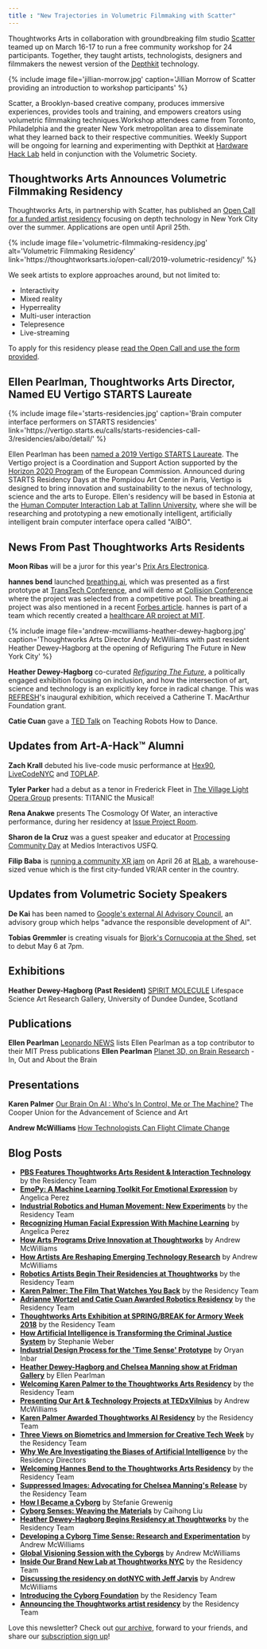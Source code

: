 ```yaml
---
title : "New Trajectories in Volumetric Filmmaking with Scatter"
---
```

Thoughtworks Arts in collaboration with groundbreaking film studio [Scatter](http://scatter.nyc) teamed up on March 16-17 to run a free community workshop for 24 participants. Together, they taught artists, technologists, designers and filmmakers the newest version of the [Depthkit](https://www.depthkit.tv/) technology.

{% include image file='jillian-morrow.jpg'
   caption='Jillian Morrow of Scatter providing an introduction to workshop participants' %}

Scatter, a Brooklyn-based creative company, produces immersive experiences, provides tools and training, and empowers creators using volumetric filmmaking techniques.<!--excerpt-ends-->Workshop attendees came from Toronto, Philadelphia and the greater New York metropolitan area to disseminate what they learned back to their respective communities. Weekly Support will be ongoing for learning and experimenting with Depthkit at [Hardware Hack Lab](https://hardwarehacklab.io/) held in conjunction with the Volumetric Society.

## Thoughtworks Arts Announces Volumetric Filmmaking Residency

Thoughtworks Arts, in partnership with Scatter, has published an [Open Call for a funded artist residency](https://thoughtworksarts.io/open-call/2019-volumetric-residency/) focusing on depth technology in New York City over the summer. Applications are open until April 25th.

{% include image file='volumetric-filmmaking-residency.jpg'
   alt='Volumetric Filmmaking Residency'
   link='https:\//thoughtworksarts.io/open-call/2019-volumetric-residency/' %}

We seek artists to explore approaches around, but not limited to:

* Interactivity
* Mixed reality
* Hyperreality
* Multi-user interaction
* Telepresence
* Live-streaming

To apply for this residency please [read the Open Call and use the form provided](https://thoughtworksarts.io/open-call/2019-volumetric-residency/).

## Ellen Pearlman, Thoughtworks Arts Director, Named EU Vertigo STARTS Laureate

{% include image file='starts-residencies.jpg'
   caption='Brain computer interface performers on STARTS residencies'
   link='https:\//vertigo.starts.eu/calls/starts-residencies-call-3/residencies/aibo/detail/' %}

Ellen Pearlman has been [named a 2019 Vertigo STARTS Laureate](https://vertigo.starts.eu/calls/starts-residencies-call-3/residencies/aibo/detail/). The Vertigo project is a Coordination and Support Action supported by the [Horizon 2020 Program](https://ec.europa.eu/programmes/horizon2020/) of the European Commission. Announced during STARTS Residency Days at the Pompidou Art Center in Paris, Vertigo is designed to bring innovation and sustainability to the nexus of technology, science and the arts to Europe. Ellen's residency will be based in Estonia at the [Human Computer Interaction Lab at Tallinn University](https://www.tlu.ee/en/humancomputerinteraction), where she will be researching and prototyping a new emotionally intelligent, artificially intelligent brain computer interface opera called "AIBO".

## News From Past Thoughtworks Arts Residents

**Moon Ribas** will be a juror for this year's [Prix Ars Electronica](https://ars.electronica.art/aeblog/en/2019/03/06/prixjury2019/).

**hannes bend** launched [breathing.ai](http://breathing.ai/), which was presented as a first prototype at [TransTech Conference](https://youtu.be/M87_npSaJkI), and will demo at [Collision Conference](https://collisionconf.com/) where the project was selected from a competitive pool. The breathing.ai project was also mentioned in a recent [Forbes article](https://www.forbes.com/sites/gregoryferenstein/2018/12/29/the-assemblage-opens-a-co-working-community-for-social-entrepreneurs/?). hannes is part of a team which recently created a [healthcare AR project at MIT](https://devpost.com/software/heart-304i5h).

{% include image file='andrew-mcwilliams-heather-dewey-hagborg.jpg'
   caption='Thoughtworks Arts Director Andy McWilliams with past resident Heather Dewey-Hagborg at the opening of Refiguring The Future in New York City' %}

**Heather Dewey-Hagborg** co-curated _[Refiguring The Future](https://refreshart.tech/#why)_, a politically engaged exhibition focusing on inclusion, and how the intersection of art, science and technology is an explicitly key force in radical change. This was [REFRESH](https://refreshart.tech/#about)'s inaugural exhibition, which received a Catherine T. MacArthur Foundation grant.

**Catie Cuan** gave a [TED Talk](https://www.ted.com/talks/catie_cuan_teaching_robots_how_to_dance) on Teaching Robots How to Dance.

## Updates from Art-A-Hack™ Alumni

**Zach Krall** debuted his live-code music performance at [Hex90](https://hexninety.github.io/ ), [LiveCodeNYC](https://hexninety.github.io/ ) and [TOPLAP](https://toplap.org/wearefifteen/ ).

**Tyler Parker** had a debut as a tenor in Frederick Fleet in [The Village Light Opera Group](https://villagelightopera.org) presents: TITANIC the Musical!

**Rena Anakwe** presents The Cosmology Of Water, an interactive performance, during her residency at [Issue Project Room](https://issueprojectroom.org/event/rena-anakwe-cosmology-water?fbclid=IwAR2bujgXPjZRRz8OL1QLEMfw4l8QKKh3otAyrv39l3rFOXYp_7rjdGz6GOQ).

**Sharon de la Cruz** was a guest speaker and educator at [Processing Community Day](http://www.pcdquito.com/) at Medios Interactivos USFQ.

**Filip Baba** is [running a community XR jam](https://www.eventbrite.com/e/unitynyc-xr-jam-2019-tickets-59015269259) on April 26 at [RLab](https://www.rlab.nyc/), a warehouse-sized venue which is the first city-funded VR/AR center in the country.

## Updates from Volumetric Society Speakers

**De Kai** has been named to [Google's external AI Advisory Council](https://blog.google/technology/ai/external-advisory-council-help-advance-responsible-development-ai/), an advisory group which helps "advance the responsible development of AI".

**Tobias Gremmler** is creating visuals for [Bjork's Cornucopia at the Shed](https://theshed.org/program/29-bjork-s-cornucopia), set to debut May 6 at 7pm.

## Exhibitions

**Heather Dewey-Hagborg (Past Resident)**
[SPIRIT MOLECULE](https://northeastofnorth.com/event/spirit-molecule-i/)
Lifespace Science Art Research Gallery, University of Dundee
Dundee, Scotland

## Publications

**Ellen Pearlman**
[Leonardo NEWS](https://mailchi.mp/leonardo/opportunities-gatherings-and-news-tailored-especially-for-you) lists Ellen Pearlman as a top contributor to their MIT Press publications **Ellen Pearlman**
[Planet 3D, on Brain Research](https://artdis.tumblr.com/post/182906207436/in-out-and-about-the-brain) - In, Out and About the Brain

## Presentations

**Karen Palmer**
[Our Brain On AI : Who's In Control, Me or The Machine?](https://www.eventbrite.com/e/our-brain-on-ai-tickets-57015541018?fbclid=IwAR1mvr8JcP6ep-Fml2L37ks7bgoVyp_7n_cEnpPYkZVEMrfxexiZlmXiNJc#)
The Cooper Union for the Advancement of Science and Art

**Andrew McWilliams**
[How Technologists Can Flight Climate Change](https://youtube.com/watch?v=05x9mlipzSQ)

## Blog Posts

*   **[PBS Features Thoughtworks Arts Resident & Interaction Technology](https://thoughtworksarts.io/blog/concat-tool-feature-pbs/)** by the Residency Team
*   **[EmoPy: A Machine Learning Toolkit For Emotional Expression](https://thoughtworksarts.io/blog/emopy-emotional-expression-toolkit/)** by Angelica Perez
*   **[Industrial Robotics and Human Movement: New Experiments](https://thoughtworksarts.io/blog/movement-industrial-robotic-arm/)** by the Residency Team
*   **[Recognizing Human Facial Expression With Machine Learning](https://thoughtworksarts.io/blog/recognizing-facial-expressions-machine-learning/)** by Angelica Perez
*   **[How Arts Programs Drive Innovation at Thoughtworks](https://thoughtworksarts.io/blog/how-art-programs-drive-innovation-thoughtworks/)** by Andrew McWilliams
*   **[How Artists Are Reshaping Emerging Technology Research](https://thoughtworksarts.io/blog/how-artists-reshape-emerging-technology-research/)** by Andrew McWilliams
*   **[Robotics Artists Begin Their Residencies at Thoughtworks](https://thoughtworksarts.io/blog/robotics-artists-begin-residencies/)** by the Residency Team
*   **[Karen Palmer: The Film That Watches You Back](https://thoughtworksarts.io/blog/karen-palmer-film-watches-you-back/)** by the Residency Team
*   **[Adrianne Wortzel and Catie Cuan Awarded Robotics Residency](https://thoughtworksarts.io/blog/adrianne-wortzel-catie-cuan-awarded-robotics-residency/)** by the Residency Team
*   **[Thoughtworks Arts Exhibition at SPRING/BREAK for Armory Week 2018](https://thoughtworksarts.io/spring-break/)** by the Residency Team
*   **[How Artificial Intelligence is Transforming the Criminal Justice System](https://thoughtworksarts.io/blog/artificial-intelligence-criminal-justice-system/)** by Stephanie Weber
*   **[Industrial Design Process for the 'Time Sense' Prototype](https://thoughtworksarts.io/blog/industrial-design-time-sense-prototype/)** by Oryan Inbar
*   **[Heather Dewey-Hagborg and Chelsea Manning show at Fridman Gallery](https://thoughtworksarts.io/blog/heather-chelsea-show-fridman/)** by Ellen Pearlman
*   **[Welcoming Karen Palmer to the Thoughtworks Arts Residency](https://thoughtworksarts.io/blog/welcoming-karen-palmer/)** by the Residency Team
*   **[Presenting Our Art & Technology Projects at TEDxVilnius](https://thoughtworksarts.io/blog/presenting-our-work-tedx/)** by Andrew McWilliams
*   **[Karen Palmer Awarded Thoughtworks AI Residency](https://thoughtworksarts.io/blog/karen-palmer-ai-residency/)** by the Residency Team
*   **[Three Views on Biometrics and Immersion for Creative Tech Week](https://thoughtworksarts.io/blog/three-views-biometrics-immersion/)** by the Residency Team
*   **[Why We Are Investigating the Biases of Artificial Intelligence](https://thoughtworksarts.io/blog/why-we-are-investigating-biases-artificial-intelligence/)** by the Residency Directors
*   **[Welcoming Hannes Bend to the Thoughtworks Arts Residency](https://thoughtworksarts.io/blog/welcoming-hannes-bend/)** by the Residency Team
*   **[Suppressed Images: Advocating for Chelsea Manning's Release](https://thoughtworksarts.io/blog/suppressed-images-picturing-chelsea-manning/)** by the Residency Team
*   **[How I Became a Cyborg](https://thoughtworksarts.io/blog/how-i-became-a-cyborg/)** by Stefanie Grewenig
*   **[Cyborg Senses: Weaving the Materials](https://thoughtworksarts.io/blog/cyborg-senses-weaving-materials/)** by Caihong Liu
*   **[Heather Dewey-Hagborg Begins Residency at Thoughtworks](https://thoughtworksarts.io/blog/introducing-heather-dewey-hagborg/)** by the Residency Team
*   **[Developing a Cyborg Time Sense: Research and Experimentation](https://thoughtworksarts.io/blog/team-gets-started-on-research/)** by Andrew McWilliams
*   **[Global Visioning Session with the Cyborgs](https://thoughtworksarts.io/blog/visioning-session-with-the-cyborgs/)** by Andrew McWilliams
*   **[Inside Our Brand New Lab at Thoughtworks NYC](https://thoughtworksarts.io/blog/inside-our-brand-new-hack-lab/)** by the Residency Team
*   **[Discussing the residency on dotNYC with Jeff Jarvis](https://thoughtworksarts.io/blog/appearance-on-dotnyc/)** by Andrew McWilliams
*   **[Introducing the Cyborg Foundation](https://thoughtworksarts.io/blog/introducing-cyborg-foundation/)** by the Residency Team
*   **[Announcing the Thoughtworks artist residency](https://thoughtworksarts.io/blog/announcing-the-program/)** by the Residency Team

Love this newsletter? Check out [our archive](https://thoughtworksarts.io/newsletters/), forward to your friends, and share our [subscription sign up](https://thoughtworksarts.io/newsletters/)!